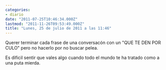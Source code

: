 ```yaml
---
categories:
- diario
date: "2011-07-25T10:46:34.000Z"
lastmod: "2011-11-26T09:53:49.000Z"
title: "Lunes, 25 de julio de 2011 a las 11:46"
---
```


Querer terminar cada frase de una conversacón con un "QUE TE DEN POR CULO" pero no hacerlo por no buscar pelea.

Es dificil sentir que vales algo cuando todo el mundo te ha tratado como a una puta mierda.